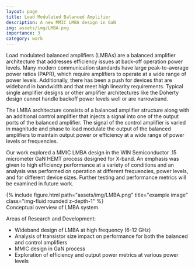 ```yaml
---
layout: page
title: Load Modulated Balanced Amplifier 
description: A new MMIC LMBA design in GaN
img: assets/img/LMBA.png
importance: 3
category: work
---
```

Load modulated balanced amplifiers (LMBAs) are a balanced amplifier architecture that addresses efficiency issues at back-off operation power levels. Many modern communication standards have large peak-to-average power ratios (PAPR), which require amplifiers to operate at a wide range of power levels. Additionally, there has been a push for devices that are wideband in bandwidth and that meet high linearity requirements. Typical single amplifier designs or other amplifier architectures like the Doherty design cannot handle backoff power levels well or are narrowband.

The LMBA architecture consists of a balanced amplifier structure along with an additional control amplifier that injects a signal into one of the output ports of the balanced amplifier. The signal of the control amplifier is varied in magnitude and phase to load modulate the output of the balanced amplifiers to maintain output power or efficiency at a wide range of power levels or frequencies. 

Our work explored a MMIC LMBA design in the WIN Semiconductor .15 micrometer GaN HEMT process designed for X-band. An emphasis was given to high efficiency performance at a variety of conditions and an analysis was performed on operation at different frequencies, power levels, and for different device sizes. Further testing and performance metrics will be examined in future work.   


<div class="row">
    <div class="col-sm mt-3 mt-md-0">
        {% include figure.html path="assets/img/LMBA.png" title="example image" class="img-fluid rounded z-depth-1" %}
    </div>
</div>
<div class="caption">
    Conceptual overview of LMBA system.
</div>

Areas of Research and Development:
<ul>
<li> Wideband design of LMBA at high frequency (6-12 GHz)</li>
<li>Analysis of transistor size impact on performance for both the balanced and control amplifiers</li>
<li>MMIC design in GaN process </li>
<li>Exploration of efficiency and output power metrics at various power levels</li>
</ul>
